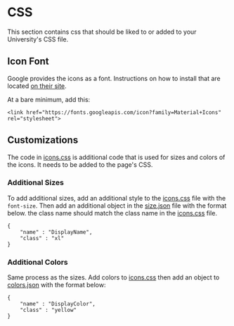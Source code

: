 # CSS

This section contains css that should be liked to or added to your University's CSS file.


## Icon Font

Google provides the icons as a font. Instructions on how to install that are located [on their site](http://google.github.io/material-design-icons/).

At a bare minimum, add this:

```
<link href="https://fonts.googleapis.com/icon?family=Material+Icons" rel="stylesheet">
```

## Customizations

The code in [icons.css](icons.css) is additional code that is used for sizes and colors of the icons. It needs to be added to the page's CSS.

### Additional Sizes

To add additional sizes, add an additional style to the [icons.css](icons.css) file with the `font-size`. Then add an additional object in the [size.json](../gadget/dist/settings/size.json) file with the format below. the class name should match the class name in the [icons.css](icons.css) file.

```	
{
	"name" : "DisplayName",
	"class" : "xl"
}
```

### Additional Colors

Same process as the sizes. Add colors to [icons.css](icons.css) then add an object to [colors.json](../gadget/dist/settings/colors.json) with the format below:

```	
{
	"name" : "DisplayColor",
	"class" : "yellow"
}
```
